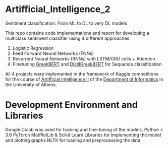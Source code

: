 # Artifficial_Intelligence_2
Sentiment classification: From ML to DL to very DL models

This repo contains code implementations and report for developing a multiclass sentiment classifier using 4 different approaches:

1. Logistic Regression
2. Feed Forward Neural Networks (FNNs)
3. Recurrent Neural Networks (RNNs) with LSTM/GRU cells + Attention
4. Finetuning [GreekBERT](https://huggingface.co/nlpaueb/bert-base-greek-uncased-v1) and [DistilGreekBERT](https://huggingface.co/EftychiaKarav/DistilGREEK-BERT) for Sequence classification

All 4 projects were implemented in the framework of Kaggle competitions for the course of [Artifficial Intelligence II](https://www.di.uoa.gr/civis/courses/C02) of the 
[Department of Informatics](https://www.di.uoa.gr/en) in the University of Athens.

# Development Environment and Libraries
Google Colab was used for training and fine-tuning of the models.
Python > 3.6
PyTorch
MatPlotLib & Scikit Learn Libraries for implementing the model and plotting graphs
NLTK for loading and preprocessing the data

